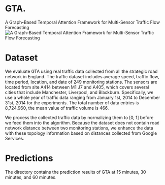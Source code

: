 # GTA.
A Graph-Based Temporal Attention Framework for Multi-Sensor Traffic Flow Forecasting
![A Graph-Based Temporal Attention Framework for Multi-Sensor Traffic Flow Forecasting](https://github.com/skzhangPKU/GTA/blob/master/figures/framework.png)

# Dataset
We evaluate GTA using real traffic data collected from all the strategic road network in England. The traffic dataset includes average speed, traffic flow, time period, location, and date of 249 monitoring stations. The sensors are located from site A414 between M1 J7 and A405, which covers several cities that include Manchester, Liverpool, and Blackburn.  Specifically, we use a whole year of traffic data ranging from January 1st, 2014 to December 31st, 2014 for the experiments. The total number of data entries is 8,724,960, the mean value of traffic volume is 466. 

We process the collected traffic data by normalizing them to [0, 1] before we feed them into the algorithm. Because the dataset does not contain road network distance between two monitoring stations, we enhance the data with these topology information based on distances collected from Google Services.

# Predictions
The directory contains the prediction results of GTA  at 15 minutes, 30 minutes, and 60 minutes.